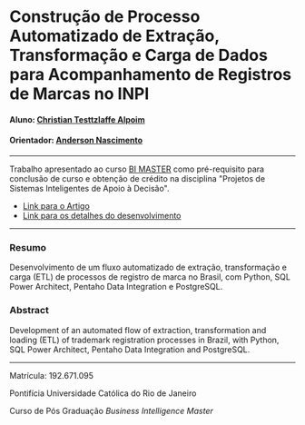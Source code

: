 # Construção de Processo Automatizado de Extração, Transformação e Carga de Dados para Acompanhamento de Registros de Marcas no INPI

#### Aluno: [Christian Testtzlaffe Alpoim](https://github.com/testtzlaffe)
#### Orientador: [Anderson Nascimento](https://github.com/insightds)

---

Trabalho apresentado ao curso [BI MASTER](https://ica.puc-rio.ai/bi-master) como pré-requisito para conclusão de curso e obtenção de crédito na disciplina "Projetos de Sistemas Inteligentes de Apoio à Decisão".

- [Link para o Artigo](/anexos/Artigo.pdf)
- [Link para os detalhes do desenvolvimento](/desenvolvimento.md)

---

### Resumo

Desenvolvimento de um fluxo automatizado de extração, transformação e carga (ETL) de processos de registro de marca no Brasil, com Python, SQL Power Architect, Pentaho Data Integration e PostgreSQL.

### Abstract

Development of an automated flow of extraction, transformation and loading (ETL) of trademark registration processes in Brazil, with Python, SQL Power Architect, Pentaho Data Integration and PostgreSQL.

---

Matrícula: 192.671.095

Pontifícia Universidade Católica do Rio de Janeiro

Curso de Pós Graduação *Business Intelligence Master*
